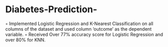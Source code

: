 # Diabetes-Prediction-
◦	Implemented Logistic Regression and K-Nearest Classification on all columns of the dataset and used column ‘outcome’ as the dependent variable.
◦	Received Over 77% accuracy score for Logistic Regression and over 80% for KNN.
